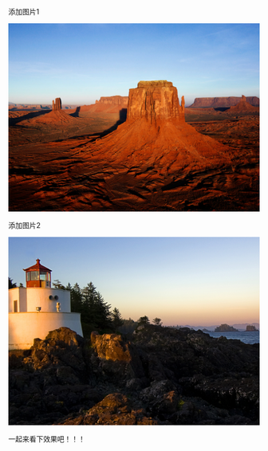 添加图片1

![image](https://github.com/jessica369/test/blob/master/pic/Desert.jpg)

添加图片2

![image](https://github.com/jessica369/test/blob/master/pic/Lighthouse.jpg)


一起来看下效果吧！！！